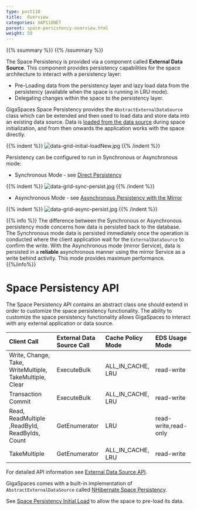 ```yaml
---
type: post110
title:  Overview
categories: XAP110NET
parent: space-persistency-overview.html
weight: 50
---
```


{{% ssummary  %}}  {{% /ssummary %}}

The Space Persistency is provided via a component called **External Data Source**. This component provides persistency capabilities for the space architecture to interact with a persistency layer:

- Pre-Loading data from the persistency layer and lazy load data from the persistency (available when the space is running in LRU mode).
- Delegating changes within the space to the persistency layer.

GigaSpaces Space Persistency provides the `AbstractExternalDataSource` class which can be extended and then used to load data and store data into an existing data source. Data is [loaded from the data source](./space-persistency-initial-load.html) during space initialization, and from then onwards the application works with the space directly.

{{% indent %}}
![data-grid-initial-loadNew.jpg](/attachment_files/data-grid-initial-loadNew.jpg)
{{% /indent %}}


Persistency can be configured to run in Synchronous or Asynchronous mode:

- Synchronous Mode - see [Direct Persistency](./direct-persistency.html)

{{% indent %}}
![data-grid-sync-persist.jpg](/attachment_files/data-grid-sync-persist.jpg)
{{% /indent %}}

- Asynchronous Mode - see  [Asynchronous Persistency with the Mirror](./asynchronous-persistency-with-the-mirror.html)

{{% indent %}}
![data-grid-async-persist.jpg](/attachment_files/data-grid-async-persist.jpg)
{{% /indent %}}

{{% info %}}
The difference between the Synchronous or Asynchronous persistency mode concerns how data is persisted back to the database. The Synchronous mode data is persisted immediately once the operation is conducted where the client application wait for the `ExternalDataSource` to confirm the write. With the Asynchronous mode (mirror Service), data is persisted in a **reliable** asynchronous manner using the mirror Service as a write behind activity. This mode provides maximum performance.
{{%/info%}}

# Space Persistency API

The Space Persistency API contains an abstract class one should extend in order to customize the space persistency functionality. The ability to customize the space persistency functionality allows GigaSpaces to interact with any external application or data source.


| Client Call | External Data Source Call| Cache Policy Mode|EDS Usage Mode|
|:------------|:-----------------------------------------------|:-----------------|:-------------|
|Write, Change, Take, WriteMultiple, TakeMultiple, Clear|ExecuteBulk |ALL_IN_CACHE, LRU|read-write|
|Transaction Commit|ExecuteBulk|ALL_IN_CACHE, LRU|read-write|
|Read, ReadMultiple ,ReadById, ReadByIds, Count|GetEnumerator|LRU|read-write,read-only|
|TakeMultiple|GetEnumerator|ALL_IN_CACHE, LRU|read-write|

For detailed API information see [External Data Source API](./hibernate-space-persistency.html).

GigaSpaces comes with a built-in implementation of `AbstractExternalDataSource` called [NHibernate Space Persistency](./hibernate-space-persistency.html).

See [Space Persistency Initial Load](./space-persistency-initial-load.html) to allow the space to pre-load its data.
